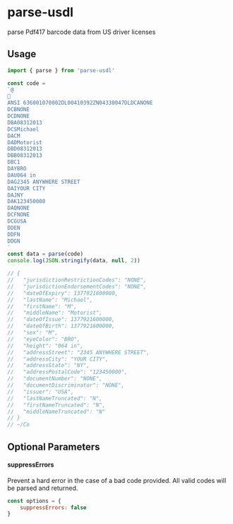 
# parse-usdl

parse Pdf417 barcode data from US driver licenses

## Usage

```js
import { parse } from 'parse-usdl'

const code =
`@

ANSI 636001070002DL00410392ZN04330047DLDCANONE
DCBNONE
DCDNONE
DBA08312013
DCSMichael
DACM
DADMotorist
DBD08312013
DBB08312013
DBC1
DAYBRO
DAU064 in
DAG2345 ANYWHERE STREET
DAIYOUR CITY
DAJNY
DAK123450000
DAQNONE
DCFNONE
DCGUSA
DDEN
DDFN
DDGN
`
const data = parse(code)
console.log(JSON.stringify(data, null, 2))

// {
//   "jurisdictionRestrictionCodes": "NONE",
//   "jurisdictionEndorsementCodes": "NONE",
//   "dateOfExpiry": 1377921600000,
//   "lastName": "Michael",
//   "firstName": "M",
//   "middleName": "Motorist",
//   "dateOfIssue": 1377921600000,
//   "dateOfBirth": 1377921600000,
//   "sex": "M",
//   "eyeColor": "BRO",
//   "height": "064 in",
//   "addressStreet": "2345 ANYWHERE STREET",
//   "addressCity": "YOUR CITY",
//   "addressState": "NY",
//   "addressPostalCode": "123450000",
//   "documentNumber": "NONE",
//   "documentDiscriminator": "NONE",
//   "issuer": "USA",
//   "lastNameTruncated": "N",
//   "firstNameTruncated": "N",
//   "middleNameTruncated": "N"
// }
// ~/Co
```

## Optional Parameters


#### suppressErrors
Prevent a hard error in the case of a bad code provided. All valid codes will be parsed and returned.

```javascript
const options = {
    suppressErrors: false
}
```
